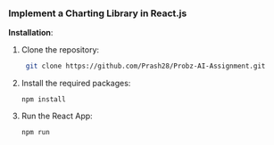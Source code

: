 
### Implement a Charting Library in React.js

**Installation**:
1. Clone the repository:
   ```sh
    git clone https://github.com/Prash28/Probz-AI-Assignment.git
   ```
2. Install the required packages:
   ```
   npm install
   ```
3. Run the React App:
   ```
   npm run
   ```
